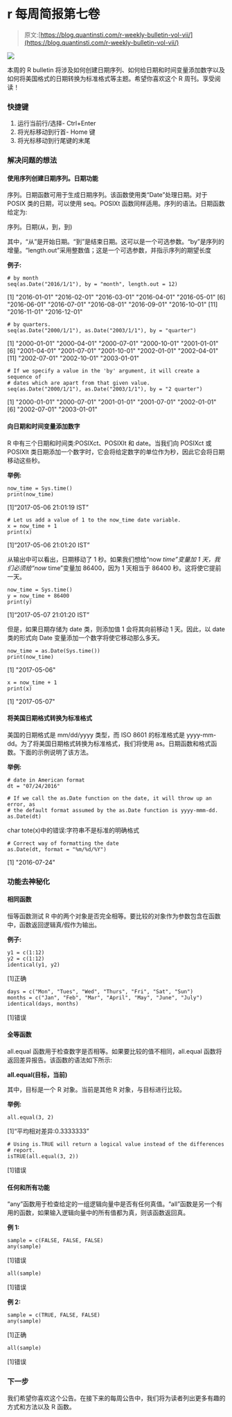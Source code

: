 # r 每周简报第七卷

> 原文:[https://blog.quantinsti.com/r-weekly-bulletin-vol-vii/](https://blog.quantinsti.com/r-weekly-bulletin-vol-vii/)

![](../Images/527b4e1eacaaf6dea0785075e8f4e4cb.png)

本周的 R bulletin 将涉及如何创建日期序列、如何给日期和时间变量添加数字以及如何将美国格式的日期转换为标准格式等主题。希望你喜欢这个 R 周刊。享受阅读！

### 快捷键

1.  运行当前行/选择- Ctrl+Enter
2.  将光标移动到行首- Home 键
3.  将光标移动到行尾键的末尾

### 解决问题的想法

#### **使用**序列**创建日期序列。日期功能**

序列。日期函数可用于生成日期序列。该函数使用类“Date”处理日期。对于 POSIX 类的日期，可以使用 seq。POSIXt 函数同样适用。序列的语法。日期函数给定为:

序列。日期(从，到，到)

其中，“从”是开始日期。“到”是结束日期。这可以是一个可选参数。“by”是序列的增量。“length.out”采用整数值；这是一个可选参数，并指示序列的期望长度

**例子:**

```
# by month
seq(as.Date("2016/1/1"), by = "month", length.out = 12)
```

[1] "2016-01-01" "2016-02-01" "2016-03-01" "2016-04-01" "2016-05-01" [6] "2016-06-01" "2016-07-01" "2016-08-01" "2016-09-01" "2016-10-01" [11] "2016-11-01" "2016-12-01"

```
# by quarters.
seq(as.Date("2000/1/1"), as.Date("2003/1/1"), by = "quarter")
```

[1] "2000-01-01" "2000-04-01" "2000-07-01" "2000-10-01" "2001-01-01" [6] "2001-04-01" "2001-07-01" "2001-10-01" "2002-01-01" "2002-04-01" [11] "2002-07-01" "2002-10-01" "2003-01-01"

```
# If we specify a value in the 'by' argument, it will create a sequence of
# dates which are apart from that given value.
seq(as.Date("2000/1/1"), as.Date("2003/1/1"), by = "2 quarter")
```

[1] "2000-01-01" "2000-07-01" "2001-01-01" "2001-07-01" "2002-01-01" [6] "2002-07-01" "2003-01-01"

#### 向日期和时间变量添加数字

R 中有三个日期和时间类:POSIXct、POSIXlt 和 date。当我们向 POSIXct 或 POSIXlt 类日期添加一个数字时，它会将给定数字的单位作为秒，因此它会将日期移动这些秒。

**举例:**

```
now_time = Sys.time()
print(now_time)
```

[1]“2017-05-06 21:01:19 IST”

```
# Let us add a value of 1 to the now_time date variable.
x = now_time + 1
print(x)
```

[1]“2017-05-06 21:01:20 IST”

从输出中可以看出，日期移动了 1 秒。如果我们想给“now *time”变量加 1 天，我们必须给“now* time”变量加 86400，因为 1 天相当于 86400 秒。这将使它提前一天。

```
now_time = Sys.time()
y = now_time + 86400
print(y)
```

[1]“2017-05-07 21:01:20 IST”

但是，如果日期存储为 date 类，则添加值 1 会将其向前移动 1 天。因此，以 date 类的形式向 Date 变量添加一个数字将使它移动那么多天。

```
now_time = as.Date(Sys.time())
print(now_time)
```

[1] "2017-05-06"

```
x = now_time + 1
print(x)
```

[1] "2017-05-07"

#### 将美国日期格式转换为标准格式

美国的日期格式是 mm/dd/yyyy 类型，而 ISO 8601 的标准格式是 yyyy-mm-dd。为了将美国日期格式转换为标准格式，我们将使用 as。日期函数和格式函数。下面的示例说明了该方法。

**举例:**

```
# date in American format
dt = "07/24/2016"

# If we call the as.Date function on the date, it will throw up an error, as
# the default format assumed by the as.Date function is yyyy-mmm-dd.
as.Date(dt)
```

char tote(x)中的错误:字符串不是标准的明确格式

```
# Correct way of formatting the date
as.Date(dt, format = "%m/%d/%Y")
```

[1] "2016-07-24"

### 功能去神秘化

#### 相同函数

恒等函数测试 R 中的两个对象是否完全相等。要比较的对象作为参数包含在函数中，函数返回逻辑真/假作为输出。

**例子:**

```
y1 = c(1:12)
y2 = c(1:12)
identical(y1, y2)
```

[1]正确

```
days = c("Mon", "Tues", "Wed", "Thurs", "Fri", "Sat", "Sun")
months = c("Jan", "Feb", "Mar", "April", "May", "June", "July")
identical(days, months)
```

[1]错误

#### 全等函数

all.equal 函数用于检查数字是否相等。如果要比较的值不相同，all.equal 函数将返回差异报告。该函数的语法如下所示:

**all.equal(目标，当前)**

其中，目标是一个 R 对象。当前是其他 R 对象，与目标进行比较。

**举例:**

```
all.equal(3, 2)
```

[1]“平均相对差异:0.3333333”

```
# Using is.TRUE will return a logical value instead of the differences
# report.
isTRUE(all.equal(3, 2))
```

[1]错误

#### 任何和所有功能

“any”函数用于检查给定的一组逻辑向量中是否有任何真值。“all”函数是另一个有用的函数，如果输入逻辑向量中的所有值都为真，则该函数返回真。

**例 1:**

```
sample = c(FALSE, FALSE, FALSE)
any(sample)
```

[1]错误

```
all(sample)
```

[1]错误

**例 2:**

```
sample = c(TRUE, FALSE, FALSE)
any(sample)
```

[1]正确

```
all(sample)
```

[1]错误

### **下一步**

我们希望你喜欢这个公告。在接下来的每周公告中，我们将为读者列出更多有趣的方式和方法以及 R 函数。